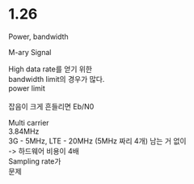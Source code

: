 # 1.26

Power, bandwidth



M-ary Signal

High data rate를 얻기 위한\
bandwidth limit의 경우가 많다.\
power limit\
\
잡음이 크게 흔들리면 Eb/N0



Multi carrier\
3.84MHz\
3G - 5MHz, LTE - 20MHz (5MHz 짜리 4개) 남는 거 없이\
\-> 하드웨어 비용이 4배\
Sampling rate가\
문제





